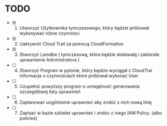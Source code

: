 # TODO

- [x] 1. Utworzyć Użytkownika tymczasowego, który będzie próbował wykonywać różne czynności
- [x] 2. Uaktywnić Cloud Trail za pomocą CloudFormation
- [x] 3. Stworzyć Lamdbe ( tymczasową, która będzie dodawałą i zabierała uprawnienie Administratora )
- [ ] 4. Stworzyć Program w pytonie, który będzie wyciągał z CloudTrai informacje o czynnościach które próbował wykonać User
- [ ] 5. Uzupełnić powyższy program o umiejętność generowania szczegółówej listy uprawnień
- [ ] 6. Zaplanować uogólnienie uprawnieć aby zrobić z nich nową listę
- [ ] 7. Zapisać w bazie szkielet uprawnieć i zrobic z niego IAM Policy. (albo policies)
